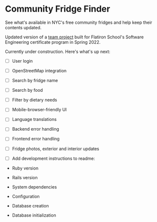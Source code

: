 # Community Fridge Finder

See what's available in NYC's free community fridges and help keep their contents updated.

Updated version of a [team project](https://github.com/slj2222/phase-3-ruby-project) built for Flatiron School's Software Engineering certificate program in Spring 2022.

Currently under construction. Here's what's up next:

- [ ] User login

- [ ] OpenStreetMap integration

- [ ] Search by fridge name

- [ ] Search by food

- [ ] Filter by dietary needs

- [ ] Mobile-browser-friendly UI

- [ ] Language translations

- [ ] Backend error handling

- [ ] Frontend error handling

- [ ] Fridge photos, exterior and interior updates

- [ ] Add development instructions to readme:

* Ruby version

* Rails version

* System dependencies

* Configuration

* Database creation

* Database initialization
